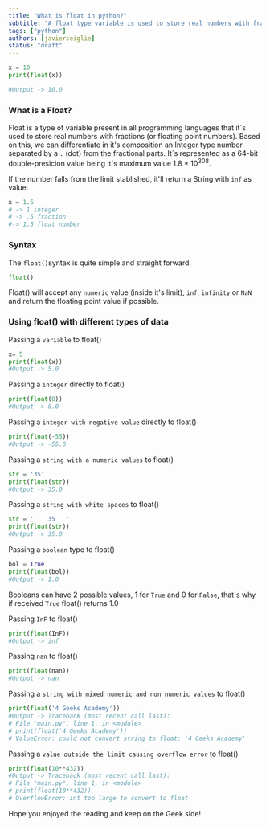 ```yaml
---
title: "What is float in python?"
subtitle: "A float type variable is used to store real numbers with fractions (or floating point numbers). The float() method returns a float number from any received integer, numeric string or even a boolean!"
tags: ["python"]
authors: [javierseiglie]
status: "draft"
---
```



```python
x = 10
print(float(x))

#Output -> 10.0
```

### What is a Float?

Float is a type of variable present in all programming languages that it´s used to store real numbers with fractions (or floating point numbers). Based on this, we can differentiate in it's composition an Integer type number separated by a `.` (dot) from the fractional parts. It´s represented as a 64-bit double-presicion value being it´s maximum value 1.8 * 10<sup>308</sup>. 

If the number falls from the limit stablished, it'll return a String with `inf` as value.

```python
x = 1.5
# -> 1 integer
# -> .5 fraction
#-> 1.5 float number
```

### Syntax

The `float()`syntax is quite simple and straight forward.

```python
float()
```

Float() will accept any `numeric` value (inside it's limit), `inf`, `infinity` or `NaN`  and return the floating point value if possible.

### Using float() with different types of data

Passing a `variable` to float()

```python
x= 5
print(float(x))
#Output -> 5.0
```

Passing a `integer` directly to float()
```python
print(float(8))
#Output -> 8.0
```

Passing a `integer with negative value` directly to float()
```python
print(float(-55))
#Output -> -55.0
```

Passing a `string with a numeric values` to float()
```python
str = '35'
print(float(str))
#Output -> 35.0
```

Passing a `string with white spaces` to float()
```python
str = '    35   '
print(float(str))
#Output -> 35.0
```

Passing a `boolean` type to float()

```python
bol = True
print(float(bol))
#Output -> 1.0
```

Booleans can have 2 possible values, 1 for `True` and 0 for `False`, that´s why if received `True` float() returns 1.0

Passing `InF` to float()
```python
print(float(InF))
#Output -> inf
```

Passing `nan` to float()
```python
print(float(nan))
#Output -> nan
```

Passing a `string with mixed numeric and non numeric values` to float()
```python
print(float('4 Geeks Academy'))
#Output -> Traceback (most recent call last):
# File "main.py", line 1, in <module>
# print(float('4 Geeks Academy'))
# ValueError: could not convert string to float: '4 Geeks Academy'
```

Passing a `value outside the limit causing overflow error` to float() 

```python
print(float(10**432))
#Output -> Traceback (most recent call last):
# File "main.py", line 1, in <module>
# print(float(10**432))
# OverflowError: int too large to convert to float
```

Hope you enjoyed the reading and keep on the Geek side!